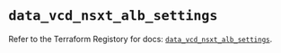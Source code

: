 # `data_vcd_nsxt_alb_settings`

Refer to the Terraform Registory for docs: [`data_vcd_nsxt_alb_settings`](https://registry.terraform.io/providers/vmware/vcd/3.10.0/docs/data-sources/nsxt_alb_settings).
